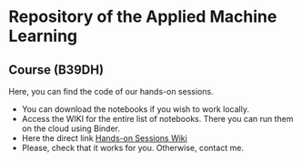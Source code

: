 # Repository of the Applied Machine Learning 
## Course (B39DH)
Here, you can find the code of our hands-on sessions.
* You can download the notebooks if you wish to work locally.
* Access the WIKI for the entire list of notebooks. There you can run them on the cloud using Binder.
* Here the direct link [Hands-on Sessions Wiki](https://github.com/MartaVallejo/MachineLearning/wiki/List-of-our-hands-on-sessions)
* Please, check that it works for you. Otherwise, contact me.

